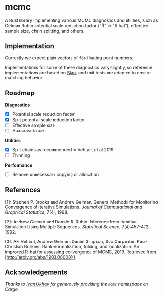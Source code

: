 mcmc
====

A Rust library implementing various MCMC diagnostics and utilities, such as Gelman Rubin
potential scale reduction factor ("R̂" or "R hat"), effective sample size, chain splitting,
and others.

Implementation
--------------

Currently we expect plain vectors of `f64` floating point numbers.

Implementations for some of these diagnostics vary slightly, so reference implementations
are based on [Stan](https://github.com/stan-dev/stan), and unit tests are adapted to ensure
matching behavior.

Roadmap
-------

**Diagnostics**

- [X] Potential scale reduction factor
- [X] Split potential scale reduction factor
- [ ] Effective sample size
- [ ] Autocovariance

**Utilities**

- [X] Split chains as recommended in Vehtari, et al 2019
- [ ] Thinning

**Performance**

- [ ] Remove unnecessary copying or allocation

References
----------

  [1]: Stephen P. Brooks and Andrew Gelman. General Methods for Monitoring
       Convergence of Iterative Simulations.
       _Journal of Computational and Graphical Statistics_, 7(4), 1998.

  [2]: Andrew Gelman and Donald B. Rubin. Inference from Iterative Simulation
       Using Multiple Sequences. _Statistical Science_, 7(4):457-472, 1992.

  [3]: Aki Vehtari, Andrew Gelman, Daniel Simpson, Bob Carpenter, Paul-Christian
       Burkner. Rank-normalization, folding, and localization: An improved R-hat
       for assessing convergence of MCMC, 2019. Retrieved from
       [http://arxiv.org/abs/1903.08008]().


Acknowledgements
----------------

_Thanks to [Ivan Ukhov](https://github.com/IvanUkhov) for generously providing
the `mcmc` namespace on Cargo._